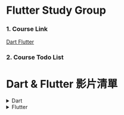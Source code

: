 # Flutter Study Group

### 1. Course Link

[Dart Flutter](https://www.bilibili.com/video/BV1S4411E7LY/?spm_id_from=333.337.search-card.all.click&vd_source=feb0e2b9eaf6e44eee2d9caa2c30a61e)

### 2. Course Todo List

# Dart & Flutter 影片清單

<details>
<summary>Dart</summary>

<ol>
<li>[x] 01 Dart 介紹 - Win Mac 上面分別搭建 Dart、環境開發工具配置以及運行 Dart (7:20)</li>
<li>[x] 02 Dart 入口方法介紹 - Dart 打印、Dart註釋、Dart變量、常量申明、變量命名規則 (17:47) - James</li>
<li>[x] 03 Dart 的數據類型詳解 - int double String bool List Maps (39:20) - Roger</li>
<li>[x] 04 Dart 運算符 - 條件表達式、Dart 類型轉換 (35:07) -Beck</li>
<li>[x] 05 Dart 循環語句 - for while do ... while break continue 多維列表循環 (37:31) - Charles</li>
<li>[x] 06 Dart 集合類型 - List Set Map 詳解以及循環語句 forEach/ map/ where/ any/ every (41:13)</li>
<li>[x] 07 Dart 中的函數 - 函數的定義、可選參數、默認參數、命名參數、箭頭函數、匿名函數、閉包等 (30:47)</li>
<li>[x] 08 Dart 中的函數 - 箭頭函數、匿名函數、閉包等 (22:21)</li>
<li>[x] 09 Dart 中的對象 - 類 (36:21)</li>
<li>[ ] 10 Dart 中的類靜態成員、操作符、類的繼承 (31:12)</li>
<li>[ ] 11 Dart 中的抽象類、多態以及接口 (26:37)</li>
<li>[ ] 12 Dart 中個類實現多個接口 (15:11)</li>
<li>[ ] 13 Dart 中的泛型 - 泛型方法、泛型接口 (25:31)</li>
<li>[ ] 14 Dart 中的庫 - 自定義庫、系統庫、第三方庫 (20:31)</li>
<li>[ ] 15 Dart 2.13 之後的一些新特性 - Null safety、late 關鍵字、空類型聲明符?、非空斷言!、required 關鍵字 (30:02)</li>
<li>[ ] 16 Dart 性能優化之常量、identity 函數、常量構造函數詳解 (24:33)</li>
</ol>

</details>

<details>
<summary>Flutter</summary>

<ol>
<li>[ ] 17 Flutter 介紹 - Flutter Windows/Android 環境搭建、真機調試 (47:01)</li>
<li>[ ] 18 Flutter Android 真機器調試、虛擬機調試以及在 VScode 中開發 Flutter 應用 (22:42)</li>
<li>[ ] 19 Mac 電腦搭建 Flutter IOS 環境以及讓 Flutter 運行在 IOS 設備上 (30:08)</li>
<li>[ ] 20 Flutter 目錄結構介紹、入口、自定義widget、Center 組件、Text 組件、MaterialAPP 組件、Scaffold 組件 (30:32)</li>
<li>[ ] 21 Flutter Container 組件、Text 組件詳解 (45:05)</li>
<li>[ ] 22 Flutter 圖片組件 - Image、本地圖片、遠程圖片、圖片剪切 (28:50)</li>
<li>[ ] 23 Flutter ICON 圖標、自帶圖標和自訂義圖標 (27:33)</li>
<li>[ ] 24 Flutter ListView - 列表組件、普通列表、ICON 列表、圖文列表、可以滑動的水平列表 (33:27)</li>
<li>[ ] 25 Flutter ListView - 動態列表組件、以及循環動態數據 (24:43)</li>
<li>[ ] 26 Flutter Flutter GridViewr 及動態 GridView詳解 (35:18)</li>
<li>[ ] 27 Flutter 頁面佈局 - Padding Row Column Flex Expanded 組件詳解 (46:41)</li>
<li>[ ] 28 Flutter 頁面佈局 - Stack 層疊組件、Stack 與 Align Stack 與 Positioned 實規定位佈局 (35:34)</li>
<li>[ ] 29 Flutter AspectRadio Card CircleAvatar 組件</li>
<li>[ ] 30 Flutter 按鈕組件 - ElevatedButton、TextButton、OutlineButton、IconButton 詳解</li>
<li>[ ] 31 Flutter Wrap 組件 - 使用 Wrap 組件實現電商 APP 搜尋頁面佈局 (25:39)</li>
<li>[ ] 32 Flutter StatefulWidget 有狀態組件、頁面上綁定數據、改變頁面數據、實現計數器功能、動態列表 (30:56)</li>
<li>[ ] 33 Flutter Scaffold 屬性 - BottomNavigationBar 自定義底部導航條、以及實現頁面切換 (24:58)</li>
<li>[ ] 34 Flutter Scaffold 屬性 - FloatingActionButton 實現類似閒魚 APP 底部導航凸起按鈕 (19:57)</li>
<li>[ ] 35 Flutter Scaffold 屬性 - Drawer 側欄邊、DrawerHeader註解，以及在 Web Windows 不同平台調試程序 (30:48)</li>
<li>[ ] 36 Flutter AppBar/ TabBar/ TapBarView 實現頭條頂部滑動導航(上) (27:13)</li>
<li>[ ] 37 Flutter 底部 Tab 頁面中使用 TabBar/ TapBarView 自定義 KeepAliveWrapper 實現頭條頂部滑動導航(下) (39:01)</li>
<li>[ ] 38 Flutter 中的路由 - 普通路由、普通路由傳值(上) (22:47)</li>
<li>[ ] 39 Flutter 中的路由 - 命名路由、命名路由傳參(中) (39:54)</li>
<li>[ ] 40 Flutter 路由跳轉、路由替換、返回到根路由，通過 CupertinoPageRoute 配置統一風格的路由跳轉 (21:14)</li>
<li>[ ] 41 Flutter Dialog - AlertDialog、SimpleDialog、showModalBottomSheet、showToast (33:33)</li>
<li>[ ] 42 Flutter 自定義 Dialog (27:03)</li>
<li>[ ] 43 Flutter PageView 仿抖音滑動切換頁面、PageView 實現輪播圖 (45:36)</li>
<li>[ ] 44 Flutter PageView 實現動態輪播圖、PageController 以及 AutomaticKeepAliveClientMixin (33:44)</li>
<li>[ ] 45 Flutter key 以及通過 Flutter Key 獲取子 Widget 的狀態和方法 (42:35)</li>
<li>[ ] 46 Flutter AnimatedList 實現動態列表 (24:12)</li>
<li>[ ] 47 Flutter 動畫 - Flutter 隱式動畫詳解 (41:41)</li>
<li>[ ] 48 Flutter 動畫 - Flutter 顯式動畫詳解 (36:06)</li>
<li>[ ] 49 Animted 動畫以及交錯式動畫 (31:03)</li>
<li>[ ] 50 Flutter 動畫、Hero 動畫以及 Hero 動畫集合 Photo_view 實現類似朋友圈的圖片預覽 (40:12)</li>
<li>[ ] 51 [Getx 試聽]Flutter Getx 狀態管理介紹、Getx 介紹、Getx Dialog 主題管理 (24:20)</li>
<li>[ ] 52 [Getx 試聽]Flutter Getx 路由管理、路由跳轉、路由動畫、中間件 (29:57)</li>
<li>[ ] 53 [Getx 試聽]Flutter Getx 狀態管理、響應式狀態管理 (27:47)</li>
<li>[ ] 54 [Getx 試聽]Flutter Getx 狀態管理、依賴管理、GetxController、GetX Binding (28:44)</li>
<li>[ ] 55 Getx、GetView、GetxController、GetX Binding、GetxController 生命週期函數 (21:49)</li>
<li>[ ] 56 Flutter 結合 Getx 實現多語言配置，GetX GetUtils 工具類 (17:40)</li>
<li>[ ] 57 [APP 實戰第 14講試聽] IT 營 Flutter Getx 仿小米商城 APP 首頁熱銷甄選佈局(視聽) (34:24)</li>
</ol>

</details>
